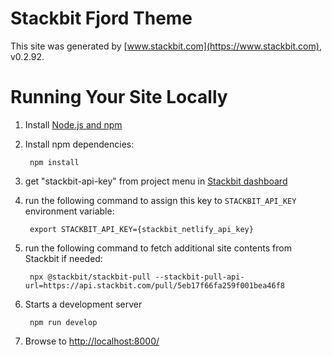 # Stackbit Fjord Theme

This site was generated by [www.stackbit.com](https://www.stackbit.com), v0.2.92.

# Running Your Site Locally

1. Install [Node.js and npm](https://nodejs.org/en/)

1. Install npm dependencies:

        npm install

1. get "stackbit-api-key" from project menu in [Stackbit dashboard](https://app.stackbit.com/dashboard)

1. run the following command to assign this key to `STACKBIT_API_KEY` environment variable:

        export STACKBIT_API_KEY={stackbit_netlify_api_key}

1. run the following command to fetch additional site contents from Stackbit if needed:

        npx @stackbit/stackbit-pull --stackbit-pull-api-url=https://api.stackbit.com/pull/5eb17f66fa259f001bea46f8

1. Starts a development server

        npm run develop

1. Browse to [http://localhost:8000/](http://localhost:8000/)
